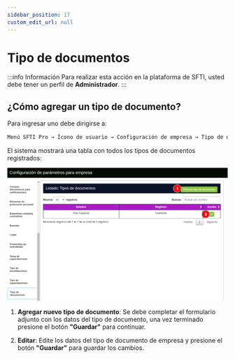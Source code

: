 ```yaml
---
sidebar_position: 17
custom_edit_url: null
---
```

# Tipo de documentos

:::info Información 
Para realizar esta acción en la plataforma de SFTI, usted debe tener un perfil de **Administrador**.
:::

## ¿Cómo agregar un tipo de documento?
Para ingresar uno debe dirigirse a:

<div align="center">

```bash
Menú SFTI Pro → Ícono de usuario → Configuración de empresa → Tipo de documentos
```
</div>

El sistema mostrará una tabla con todos los tipos de documentos registrados:

<div align="center">

![tipo de documento](/img/img_manual/img_configuracion/2023-08-08_10-00.png)

</div>

1. **Agregar nuevo tipo de documento**: Se debe completar el formulario adjunto con los datos del tipo de documento, una vez terminado presione el botón **"Guardar"** para continuar.

2. **Editar**: Edite los datos del tipo de documento de empresa y presione el botón **"Guardar"** para guardar los cambios.